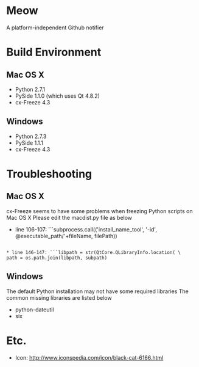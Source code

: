 Meow
====

A platform-independent Github notifier

# Build Environment
## Mac OS X
* Python 2.7.1
* PySide 1.1.0 (which uses Qt 4.8.2)
* cx-Freeze 4.3

## Windows
* Python 2.7.3
* PySide 1.1.1
* cx-Freeze 4.3

# Troubleshooting
## Mac OS X
cx-Freeze seems to have some problems when freezing Python scripts on Mac OS X
Please edit the macdist.py file as below

* line 106-107: ```subprocess.call(('install_name_tool', '-id',
@executable_path/'+fileName, filePath))
```

* line 146-147: ```libpath = str(QtCore.QLibraryInfo.location( \
path = os.path.join(libpath, subpath)
```

## Windows
The default Python installation may not have some required libraries
The common missing libraries are listed below
* python-dateutil
* six

# Etc.
* Icon: http://www.iconspedia.com/icon/black-cat-6166.html
